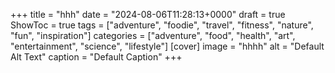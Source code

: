 +++
title = "hhh"
date = "2024-08-06T11:28:13+0000"
draft = true
ShowToc = true
tags = ["adventure", "foodie", "travel", "fitness", "nature", "fun", "inspiration"]
categories = ["adventure", "food", "health", "art", "entertainment", "science", "lifestyle"]
[cover]
    image = "hhhh"
    alt = "Default Alt Text"
    caption = "Default Caption"
+++
